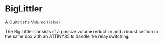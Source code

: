 # BigLittler
A Guitarist's Volume Helper

The Big Littler consists of a passive volume reduction and a boost section in the same box with an ATTINY85 to handle the relay switching.
